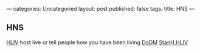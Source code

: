 —
categories: Uncategoried
layout: post
published: false
tags: 
title: HNS
—
 ## HNS
[HLIV](https://hliv.hns.to/) host live or tell people how you have been living
[DoDM](https://DoDM.hns.to/)
[StanH.HLIV](http://stanh.hliv.hns.to/)